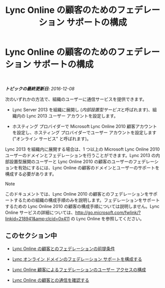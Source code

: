 ﻿---
title: Lync Online の顧客のためのフェデレーション サポートの構成
TOCTitle: Lync Online の顧客のためのフェデレーション サポートの構成
ms:assetid: e5f7f38d-ede5-4af3-88c2-026e8a78df12
ms:mtpsurl: https://technet.microsoft.com/ja-jp/library/Hh202193(v=OCS.15)
ms:contentKeyID: 48273990
ms.date: 12/10/2016
mtps_version: v=OCS.15
ms.translationtype: HT
---

# Lync Online の顧客のためのフェデレーション サポートの構成

 

_**トピックの最終更新日:** 2016-12-08_

次のいずれかの方法で、組織のユーザーに通信サービスを提供できます。

  - Lync Server 2013 を組織に展開し (*内部設置型サービス*と呼ばれます)、組織内の Lync 2013 ユーザー アカウントを設定します。

  - ホスティング プロバイダーで Microsoft Lync Online 2010 顧客アカウントを設定し、ホスティング プロバイダーでユーザー アカウントを設定します ("オンライン サービス" と呼ばれます)。

Lync 2013 を組織内に展開する場合は、1 つ以上の Microsoft Lync Online 2010 ユーザーのドメインとフェデレーションを行うことができます。Lync 2013 の内部設置型展開のユーザーと Lync Online 2010 の顧客のユーザーのフェデレーションを有効にするには、Lync Online の顧客のドメインとユーザーのサポートを構成する必要があります。

> [!NOTE]
> このドキュメントでは、Lync Online 2010 の顧客とのフェデレーションをサポートするための組織の構成手順のみを説明します。フェデレーションをサポートするための Lync Online 2010 の顧客の構成手順については説明しません。Lync Online サービスの詳細については、<a href="http://go.microsoft.com/fwlink/?linkid=218941%26clcid=0x411" class="uri">http://go.microsoft.com/fwlink/?linkid=218941&amp;clcid=0x411</a> の Lync Online を参照してください。


## このセクション中

  - [Lync Online の顧客とのフェデレーションの前提条件](lync-server-2013-prerequisites-for-federating-with-a-lync-online-customer.md)

  - [Lync オンライン ドメインのフェデレーション サポートを構成する](lync-server-2013-configure-federation-support-for-a-lync-online-domain.md)

  - [Lync Online 顧客によるフェデレーションのユーザー アクセスの構成](lync-server-2013-configure-user-access-for-federation-with-a-lync-online-customer.md)

  - [Lync Online の顧客との通信を確認する](lync-server-2013-verify-communications-with-a-lync-online-customer.md)

